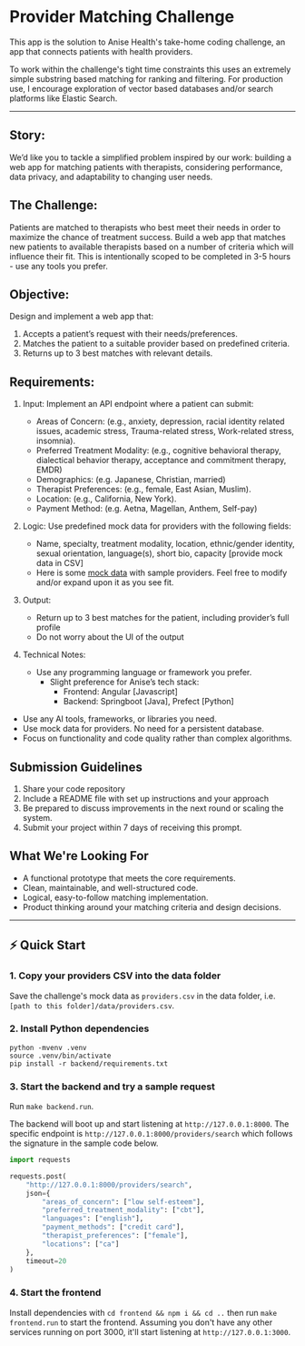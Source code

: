 # Provider Matching Challenge

This app is the solution to Anise Health's take-home coding challenge, an app that connects patients with health providers.

To work within the challenge's tight time constraints this uses an extremely simple substring based matching for ranking and filtering. For production use, I encourage exploration of vector based databases and/or search platforms like Elastic Search.

------------

## Story:
We’d like you to tackle a simplified problem inspired by our work: building a web app for matching patients with therapists, considering performance, data privacy, and adaptability to changing user needs.

## The Challenge:
Patients are matched to therapists who best meet their needs in order to maximize the chance of treatment success. Build a web app that matches new patients to available therapists based on a number of criteria which will influence their fit. This is intentionally scoped to be completed in 3-5 hours - use any tools you prefer. 

## Objective: 
Design and implement a web app that:
1. Accepts a patient’s request with their needs/preferences.
2. Matches the patient to a suitable provider based on predefined criteria.
3. Returns up to 3 best matches with relevant details.

## Requirements:
1. Input: Implement an API endpoint where a patient can submit:
   - Areas of Concern: (e.g., anxiety, depression, racial identity related issues, academic stress, Trauma-related stress, Work-related stress, insomnia).
   - Preferred Treatment Modality: (e.g., cognitive behavioral therapy, dialectical behavior therapy, acceptance and commitment therapy, EMDR) 
   - Demographics: (e.g. Japanese, Christian, married)
   - Therapist Preferences: (e.g., female, East Asian, Muslim).
   - Location: (e.g., California, New York).
   - Payment Method: (e.g. Aetna, Magellan, Anthem, Self-pay)

2. Logic: Use predefined mock data for providers with the following fields:
   - Name, specialty, treatment modality, location, ethnic/gender identity, sexual orientation, language(s), short bio, capacity [provide mock data in CSV]
   - Here is some [mock data](https://drive.google.com/file/d/1D6ojpiZ4tVKYxislB_DwTo64n52NVa8-/view?usp=drive_link) with sample providers. Feel free to modify and/or expand upon it as you see fit.

3. Output:
   - Return up to 3 best matches for the patient, including provider’s full profile
   - Do not worry about the UI of the output

4. Technical Notes:
   - Use any programming language or framework you prefer.
      - Slight preference for Anise’s tech stack:
         - Frontend: Angular [Javascript]
         - Backend: Springboot [Java], Prefect [Python]
  - Use any AI tools, frameworks, or libraries you need.
   - Use mock data for providers. No need for a persistent database.
   - Focus on functionality and code quality rather than complex algorithms.

## Submission Guidelines
1. Share your code repository 
2. Include a README file with set up instructions and your approach 
3. Be prepared to discuss improvements in the next round or scaling the system.
4. Submit your project within 7 days of receiving this prompt.

## What We're Looking For
- A functional prototype that meets the core requirements.
- Clean, maintainable, and well-structured code.
- Logical, easy-to-follow matching implementation.
- Product thinking around your matching criteria and design decisions.

------------

## ⚡ Quick Start

### 1. Copy your providers CSV into the data folder

Save the challenge's mock data as `providers.csv` in the data folder, i.e. `[path to this folder]/data/providers.csv`.

### 2. Install Python dependencies

```
python -mvenv .venv
source .venv/bin/activate
pip install -r backend/requirements.txt
```

### 3. Start the backend and try a sample request

Run `make backend.run`.

The backend will boot up and start listening at `http://127.0.0.1:8000`. The specific endpoint is `http://127.0.0.1:8000/providers/search` which follows the signature in the sample code below.

```python
import requests

requests.post(
    "http://127.0.0.1:8000/providers/search",
    json={
        "areas_of_concern": ["low self-esteem"],
        "preferred_treatment_modality": ["cbt"],
        "languages": ["english"],
        "payment_methods": ["credit card"],
        "therapist_preferences": ["female"],
        "locations": ["ca"]
    },
    timeout=20
)
```


### 4. Start the frontend

Install dependencies with `cd frontend && npm i && cd ..` then run `make frontend.run` to start the frontend. Assuming you don't have any other services running on port 3000, it'll start listening at `http://127.0.0.1:3000`.
